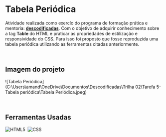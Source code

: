 # Tabela Periódica

 Atividade realizada como exercío do programa de formação prática e mentoria: **[descodificadas](https://moodle.descodificadas.com.br/)**. Com o objetivo de adquirir conhecimento sobre a tag **Table** do HTML e praticar as propriedades de estilização e responsividade do CSS. Para isso foi proposto que fosse reproduzida uma tabela periódica utilizando as ferramentas citadas anteriormente.

&nbsp;

## Imagem do projeto

![Tabela Periódica] (C:\Users\amand\OneDrive\Documentos\Descodificadas\Trilha 02\Tarefa 5-Tabela periódica\Tabela Periódica.jpeg)

&nbsp;

## Ferramentas Usadas

![HTML5](https://img.shields.io/badge/HTML-0D1117?style=for-the-badge&logo=html5&logoColor=%23E34F26&labelColor=0D1117)&nbsp;
![CSS](https://img.shields.io/badge/-CSS-0D1117?style=for-the-badge&logo=CSS3&logoColor=1572B6&labelColor=0D1117)&nbsp;


